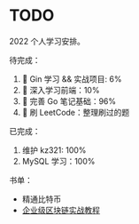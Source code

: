 # TODO

2022 个人学习安排。

待完成：

1. 🛫 Gin 学习 && 实战项目: 6%
1. 🚄 深入学习前端：10%
1. 🚜 完善 Go 笔记基础：96%
1. 🚜 刷 LeetCode：整理刷过的题

已完成：

1. 维护 kz321: 100%
1. MySQL 学习：100%

书单：

- 精通比特币
- [企业级区块链实战教程](https://learnblockchain.cn/books/enterprise/01%20preface.html)

